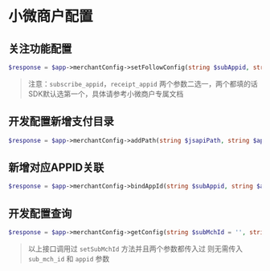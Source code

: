 # 小微商户配置

## 关注功能配置

```php
$response = $app->merchantConfig->setFollowConfig(string $subAppid, string $subscribeAppid, string $receiptAppid = '', string $subMchId = '');
```
> 注意：`subscribe_appid`，`receipt_appid` 两个参数二选一，两个都填的话SDK默认选第一个，具体请参考小微商户专属文档

## 开发配置新增支付目录

```php
$response = $app->merchantConfig->addPath(string $jsapiPath, string $appid = '', string $subMchId = '');
```

## 新增对应APPID关联

```php
$response = $app->merchantConfig->bindAppId(string $subAppid, string $appid = '', string $subMchId = '');
```

## 开发配置查询

```php
$response = $app->merchantConfig->getConfig(string $subMchId = '', string $appId = '');
```

> 以上接口调用过 `setSubMchId` 方法并且两个参数都传入过 则无需传入 `sub_mch_id` 和 `appid` 参数